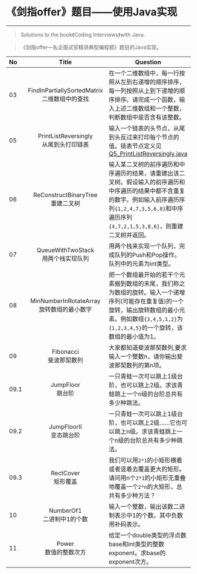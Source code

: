 # 《剑指offer》题目——使用Java实现
***
> Solutions to the book《Coding Interviews》with Java.

>《剑指offer—名企面试官精讲典型编程题》题目的Java实现。

| No | Title | Question | Solution |Status|
|:--------|:--------:|--------|--------|:--------:|
|03|FindInPartiallySortedMatrix<br>二维数组中的查找|在一个二维数组中，每一行按照从左到右递增的顺序排序，每一列按照从上到下递增的顺序排序。请完成一个函数，输入上述二维数组和一个整数，判断数组中是否含有该整数。|[Q3_FindMatrix.java](Q3_FindMatrix.java)|:white_check_mark:|
|05|PrintListReversingly<br>从尾到头打印链表|输入一个链表的头节点，从尾到头反过来打印每个节点的值。链表节点定义见[Q5_PrintListReversingly.java](Q5_PrintListReversingly.java)|[Q5_PrintListReversingly.java](Q5_PrintListReversingly.java)|:white_check_mark:|
|06|ReConstructBinaryTree<br>重建二叉树|输入某二叉树的前序遍历和中序遍历的结果，请重建出该二叉树。假设输入的前序遍历和中序遍历的结果中都不含重复的数字。例如输入前序遍历序列`{1,2,4,7,3,5,6,8}`和中序遍历序列`{4,7,2,1,5,3,8,6}`，则重建二叉树并返回。|[Q6_ReConstructBinaryTree.java](Q6_ReConstructBinaryTree.java)|:white_check_mark:|
|07|QueueWithTwoStack<br>用两个栈实现队列|用两个栈来实现一个队列，完成队列的Push和Pop操作。 队列中的元素为int类型。|[Q7_QueueWithTwoStack.java](Q7_QueueWithTwoStack.java)|:white_check_mark:|
|08|MinNumberInRotateArray<br>旋转数组的最小数字|把一个数组最开始的若干个元素搬到数组的末尾，我们称之为数组的旋转。输入一个递增序列(可能存在重复值)的一个旋转，输出旋转数组的最小元素。例如数组`{3,4,5,1,2}`为`{1,2,3,4,5}`的一个旋转，该数组的最小值为1。|[Q8_MinNumberInRotateArray.java](Q8_MinNumberInRotateArray.java)|:white_check_mark:|
|09|Fibonacci<br>斐波那契数列|大家都知道斐波那契数列,要求输入一个整数n，请你输出斐波那契数列的第n项。|[Q9_Fibonacci.java](Q9_Fibonacci.java)|:white_check_mark:|
|09.1|JumpFloor<br>跳台阶|一只青蛙一次可以跳上1级台阶，也可以跳上2级。求该青蛙跳上一个n级的台阶总共有多少种跳法。|[Q9.1_JumpFloor.java](Q9.1_JumpFloor.java)|:white_check_mark:|
|09.2|JumpFloorII<br>变态跳台阶|一只青蛙一次可以跳上1级台阶，也可以跳上2级……它也可以跳上n级。求该青蛙跳上一个n级的台阶总共有多少种跳法。|[Q9.2_JumpFloorII.java](Q9.2_JumpFloorII.java)|:white_check_mark:|
|09.3|RectCover<br>矩形覆盖|我们可以用`2*1`的小矩形横着或者竖着去覆盖更大的矩形。请问用n个`2*1`的小矩形无重叠地覆盖一个`2*n`的大矩形，总共有多少种方法？|[Q9.3_RectCover.java](Q9.3_RectCover.java)|:white_check_mark:|
|10|NumberOf1<br>二进制中1的个数|输入一个整数，输出该数二进制表示中1的个数。其中负数用补码表示。|[Q10_NumberOf1.java](Q10_NumberOf1.java)|:white_check_mark:|
|11|Power<br>数值的整数次方|给定一个double类型的浮点数base和int类型的整数exponent。求base的exponent次方。|[Q11_Power.java](Q11_Power.java)|:white_check_mark:|
